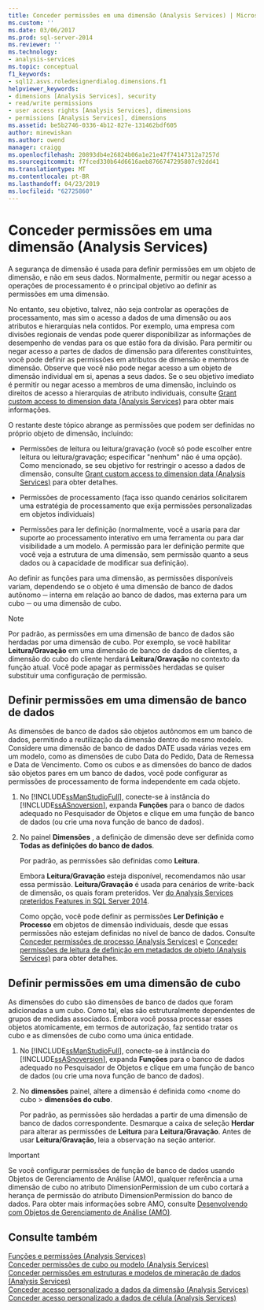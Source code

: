 ```yaml
---
title: Conceder permissões em uma dimensão (Analysis Services) | Microsoft Docs
ms.custom: ''
ms.date: 03/06/2017
ms.prod: sql-server-2014
ms.reviewer: ''
ms.technology:
- analysis-services
ms.topic: conceptual
f1_keywords:
- sql12.asvs.roledesignerdialog.dimensions.f1
helpviewer_keywords:
- dimensions [Analysis Services], security
- read/write permissions
- user access rights [Analysis Services], dimensions
- permissions [Analysis Services], dimensions
ms.assetid: be5b2746-0336-4b12-827e-131462bdf605
author: minewiskan
ms.author: owend
manager: craigg
ms.openlocfilehash: 20893db4e26824b06a1e21e47f74147312a7257d
ms.sourcegitcommit: f7fced330b64d6616aeb8766747295807c92dd41
ms.translationtype: MT
ms.contentlocale: pt-BR
ms.lasthandoff: 04/23/2019
ms.locfileid: "62725860"
---
```

# <a name="grant-permissions-on-a-dimension-analysis-services"></a>Conceder permissões em uma dimensão (Analysis Services)
  A segurança de dimensão é usada para definir permissões em um objeto de dimensão, e não em seus dados. Normalmente, permitir ou negar acesso a operações de processamento é o principal objetivo ao definir as permissões em uma dimensão.  
  
 No entanto, seu objetivo, talvez, não seja controlar as operações de processamento, mas sim o acesso a dados de uma dimensão ou aos atributos e hierarquias nela contidos. Por exemplo, uma empresa com divisões regionais de vendas pode querer disponibilizar as informações de desempenho de vendas para os que estão fora da divisão. Para permitir ou negar acesso a partes de dados de dimensão para diferentes constituintes, você pode definir as permissões em atributos de dimensão e membros de dimensão. Observe que você não pode negar acesso a um objeto de dimensão individual em si, apenas a seus dados. Se o seu objetivo imediato é permitir ou negar acesso a membros de uma dimensão, incluindo os direitos de acesso a hierarquias de atributo individuais, consulte [Grant custom access to dimension data &#40;Analysis Services&#41;](grant-custom-access-to-dimension-data-analysis-services.md) para obter mais informações.  
  
 O restante deste tópico abrange as permissões que podem ser definidas no próprio objeto de dimensão, incluindo:  
  
-   Permissões de leitura ou leitura/gravação (você só pode escolher entre leitura ou leitura/gravação; especificar "nenhum" não é uma opção). Como mencionado, se seu objetivo for restringir o acesso a dados de dimensão, consulte [Grant custom access to dimension data &#40;Analysis Services&#41;](grant-custom-access-to-dimension-data-analysis-services.md) para obter detalhes.  
  
-   Permissões de processamento (faça isso quando cenários solicitarem uma estratégia de processamento que exija permissões personalizadas em objetos individuais)  
  
-   Permissões para ler definição (normalmente, você a usaria para dar suporte ao processamento interativo em uma ferramenta ou para dar visibilidade a um modelo. A permissão para ler definição permite que você veja a estrutura de uma dimensão, sem permissão quanto a seus dados ou à capacidade de modificar sua definição).  
  
 Ao definir as funções para uma dimensão, as permissões disponíveis variam, dependendo se o objeto é uma dimensão de banco de dados autônomo ─ interna em relação ao banco de dados, mas externa para um cubo ─ ou uma dimensão de cubo.  
  
> [!NOTE]  
>  Por padrão, as permissões em uma dimensão de banco de dados são herdadas por uma dimensão de cubo. Por exemplo, se você habilitar **Leitura/Gravação** em uma dimensão de banco de dados de clientes, a dimensão do cubo do cliente herdará **Leitura/Gravação** no contexto da função atual. Você pode apagar as permissões herdadas se quiser substituir uma configuração de permissão.  
  
## <a name="set-permissions-on-a-database-dimension"></a>Definir permissões em uma dimensão de banco de dados  
 As dimensões de banco de dados são objetos autônomos em um banco de dados, permitindo a reutilização da dimensão dentro do mesmo modelo. Considere uma dimensão de banco de dados DATE usada várias vezes em um modelo, como as dimensões de cubo Data do Pedido, Data de Remessa e Data de Vencimento. Como os cubos e as dimensões do banco de dados são objetos pares em um banco de dados, você pode configurar as permissões de processamento de forma independente em cada objeto.  
  
1.  No [!INCLUDE[ssManStudioFull](../../includes/ssmanstudiofull-md.md)], conecte-se à instância do [!INCLUDE[ssASnoversion](../../includes/ssasnoversion-md.md)], expanda **Funções** para o banco de dados adequado no Pesquisador de Objetos e clique em uma função de banco de dados (ou crie uma nova função de banco de dados).  
  
2.  No painel **Dimensões** , a definição de dimensão deve ser definida como **Todas as definições do banco de dados**.  
  
     Por padrão, as permissões são definidas como **Leitura**.  
  
     Embora **Leitura/Gravação** esteja disponível, recomendamos não usar essa permissão. **Leitura/Gravação** é usada para cenários de write-back de dimensão, os quais foram preteridos. Ver [do Analysis Services preteridos Features in SQL Server 2014](../deprecated-analysis-services-features-in-sql-server-2014.md).  
  
     Como opção, você pode definir as permissões **Ler Definição** e **Processo** em objetos de dimensão individuais, desde que essas permissões não estejam definidas no nível de banco de dados. Consulte [Conceder permissões de processo &#40;Analysis Services&#41;](grant-process-permissions-analysis-services.md) e [Conceder permissões de leitura de definição em metadados de objeto &#40;Analysis Services&#41;](grant-read-definition-permissions-on-object-metadata-analysis-services.md) para obter detalhes.  
  
## <a name="set-permissions-on-a-cube-dimension"></a>Definir permissões em uma dimensão de cubo  
 As dimensões do cubo são dimensões de banco de dados que foram adicionadas a um cubo. Como tal, elas são estruturalmente dependentes de grupos de medidas associados. Embora você possa processar esses objetos atomicamente, em termos de autorização, faz sentido tratar os cubo e as dimensões de cubo como uma única entidade.  
  
1.  No [!INCLUDE[ssManStudioFull](../../includes/ssmanstudiofull-md.md)], conecte-se à instância do [!INCLUDE[ssASnoversion](../../includes/ssasnoversion-md.md)], expanda **Funções** para o banco de dados adequado no Pesquisador de Objetos e clique em uma função de banco de dados (ou crie uma nova função de banco de dados).  
  
2.  No **dimensões** painel, altere a dimensão é definida como \<nome do cubo > **dimensões do cubo**.  
  
     Por padrão, as permissões são herdadas a partir de uma dimensão de banco de dados correspondente. Desmarque a caixa de seleção **Herdar** para alterar as permissões de **Leitura** para **Leitura/Gravação**. Antes de usar **Leitura/Gravação**, leia a observação na seção anterior.  
  
> [!IMPORTANT]  
>  Se você configurar permissões de função de banco de dados usando Objetos de Gerenciamento de Análise (AMO), qualquer referência a uma dimensão de cubo no atributo DimensionPermission de um cubo cortará a herança de permissão do atributo DimensionPermission do banco de dados. Para obter mais informações sobre AMO, consulte [Desenvolvendo com Objetos de Gerenciamento de Análise &#40;AMO&#41;](https://docs.microsoft.com/bi-reference/amo/developing-with-analysis-management-objects-amo).  
  
## <a name="see-also"></a>Consulte também  
 [Funções e permissões &#40;Analysis Services&#41;](roles-and-permissions-analysis-services.md)   
 [Conceder permissões de cubo ou modelo &#40;Analysis Services&#41;](grant-cube-or-model-permissions-analysis-services.md)   
 [Conceder permissões em estruturas e modelos de mineração de dados &#40;Analysis Services&#41;](grant-permissions-on-data-mining-structures-and-models-analysis-services.md)   
 [Conceder acesso personalizado a dados da dimensão &#40;Analysis Services&#41;](grant-custom-access-to-dimension-data-analysis-services.md)   
 [Conceder acesso personalizado a dados de célula &#40;Analysis Services&#41;](grant-custom-access-to-cell-data-analysis-services.md)  
  
  
